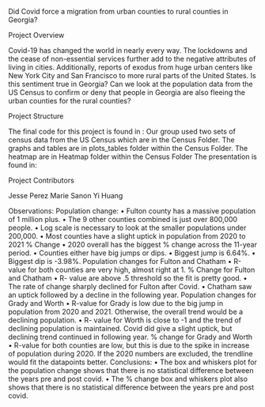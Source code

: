 Did Covid force a migration from urban counties to rural counties in Georgia?

Project Overview

Covid-19 has changed the world in nearly every way. The lockdowns and the cease of non-essential services further add to the negative attributes of living in cities. Additionally, reports of exodus from huge urban centers like New York City and San Francisco to more rural parts of the United States.  Is this sentiment true in Georgia? Can we look at the population data from the US Census to confirm or deny that people in Georgia are also fleeing the urban counties for the rural counties? 

Project Structure

The final code for this project is found in :
Our group used two sets of census data from the US Census which are in the Census Folder.
The graphs and tables are in plots_tables folder within the Census Folder.
The heatmap are in Heatmap folder within the Census Folder
The presentation is found in: 

Project Contributors

Jesse Perez
Marie Sanon
Yi Huang

Observations:
Population change:
•	Fulton county has a massive population of 1 million plus.
•	The 9 other counties combined is just over 800,000 people.
•	Log scale is necessary to look at the smaller populations under 200,000. 
•	Most counties have a slight uptick in population from 2020 to 2021
% Change
•	2020 overall has the biggest % change across the 11-year period.
•	Counties either have big jumps or dips.
•	Biggest jump is 6.64%.
•	Biggest dip is -3.98%.
Population changes for Fulton and Chatham
•	R-value for both counties are very high, almost right at 1.
% Change for Fulton and Chatham
•	R- value are above .5 threshold so the fit is pretty good.
•	The rate of change sharply declined for Fulton after Covid.
•	Chatham saw an uptick followed by a decline in the following year.
Population changes for Grady and Worth
•	R-value for Grady is low due to the big jump in population from 2020 and 2021. Otherwise, the overall trend would be a declining population. 
•	R- value for Worth is close to -1 and the trend of declining population is maintained. Covid did give a slight uptick, but declining trend continued in following year. 
% change for Grady and Worth
•	R-value for both counties are low, but this is due to the spike in increase of population during 2020. If the 2020 numbers are excluded, the trendline would fit the datapoints better.
Conclusions:
•	The box and whiskers plot for the population change shows that there is no statistical difference between the years pre and post covid. 
•	The % change box and whiskers plot also shows that there is no statistical difference between the years pre and post covid. 
